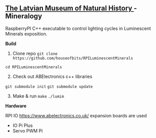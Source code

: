 ## [The Latvian Museum of Natural History ](https://www.dabasmuzejs.gov.lv/) - Mineralogy
RaspberryPI C++ executable to control lighting cycles in Luminescent Minerals exposition.

**Build**

1) Clone repo ``git clone https://github.com/houseofbits/RPILuminescentMinerals``

``cd RPILuminescentMinerals``

2) Check out ABElectronics c++ libraries

``git submodule init``
``git submodule update``

3) Make & run ``make`` ``./lumim``

**Hardware**

RPI IO https://www.abelectronics.co.uk/ expansion boards are used
- IO Pi Plus
- Servo PWM Pi

